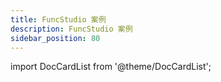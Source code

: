 ```yaml
---
title: FuncStudio 案例
description: FuncStudio 案例
sidebar_position: 80
---
```


import DocCardList from '@theme/DocCardList';

<DocCardList />